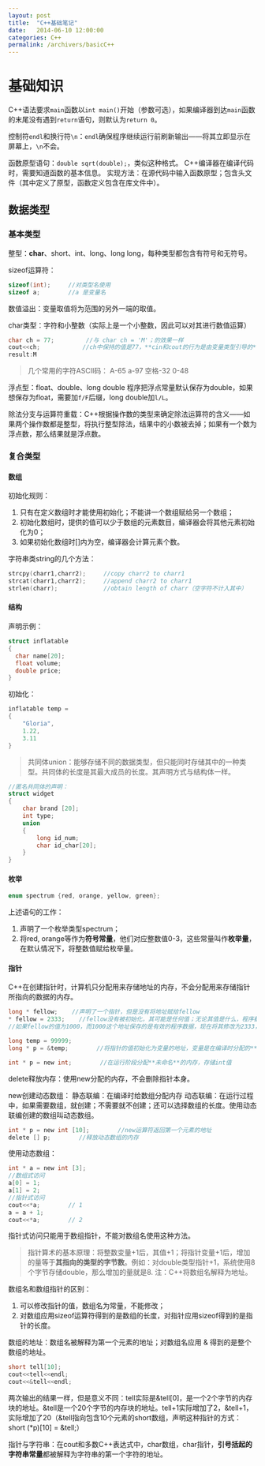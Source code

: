 ```yaml
---
layout: post
title:  "C++基础笔记"
date:   2014-06-10 12:00:00
categories: C++
permalink: /archivers/basicC++
---
```


# 基础知识

C++语法要求`main`函数以`int main()`开始（参数可选），如果编译器到达`main`函数的末尾没有遇到`return`语句，则默认为`return 0`。

控制符`endl`和换行符`\n`：`endl`确保程序继续运行前刷新输出——将其立即显示在屏幕上，`\n`不会。

函数原型语句：`double sqrt(double);`，类似这种格式。
C++编译器在编译代码时，需要知道函数的基本信息。
实现方法：在源代码中输入函数原型；包含头文件（其中定义了原型，函数定义包含在库文件中）。

## 数据类型

### 基本类型

整型：**char**、short、int、long、long long，每种类型都包含有符号和无符号。

sizeof运算符：

```c
sizeof(int);     //对类型名使用
sizeof a;        //a 是变量名
```

数值溢出：变量取值将为范围的另外一端的取值。

char类型：字符和小整数（实际上是一个小整数，因此可以对其进行数值运算）

```c
char ch = 77;         //与 char ch = 'M'；的效果一样
cout<<ch;            //ch中保持的值是77，**cin和cout的行为是由变量类型引导的**
result:M
```

>几个常用的字符ASCII码：
A-65    a-97    空格-32    0-48

浮点型：float、double、long double
程序把浮点常量默认保存为double，如果想保存为float，需要加`f/F`后缀，long double加`l/L`。

除法分支与运算符重载：C++根据操作数的类型来确定除法运算符的含义——如果两个操作数都是整型，将执行整型除法，结果中的小数被去掉；如果有一个数为浮点数，那么结果就是浮点数。

### 复合类型

#### 数组
初始化规则：
1. 只有在定义数组时才能使用初始化；不能讲一个数组赋给另一个数组；
2. 初始化数组时，提供的值可以少于数组的元素数目，编译器会将其他元素初始化为0；
3. 如果初始化数组时[]内为空，编译器会计算元素个数。

字符串类string的几个方法：

```c
strcpy(charr1,charr2);     //copy charr2 to charr1
strcat(charr1,charr2);     //append charr2 to charr1
strlen(charr);             //obtain length of charr（空字符不计入其中）
```

#### 结构
声明示例：

```c
struct inflatable
{
  char name[20];
  float volume;
  double price;        
}
```

初始化：

```c
inflatable temp =
{
    "Gloria",
    1.22,
    3.11
}
```

>共同体union：能够存储不同的数据类型，但只能同时存储其中的一种类型。共同体的长度是其最大成员的长度。其声明方式与结构体一样。

```c
//匿名共同体的声明：
struct widget
{
    char brand [20];
    int type;
    union
    {
        long id_num;
        char id_char[20];
    }
}
```

#### 枚举

```c
enum spectrum {red, orange, yellow, green};
```

上述语句的工作：
1. 声明了一个枚举类型spectrum；
2. 将red, orange等作为**符号常量**，他们对应整数值0-3，这些常量叫作**枚举量**，在默认情况下，将整数值赋给枚举量。

#### 指针

C++在创建指针时，计算机只分配用来存储地址的内存，不会分配用来存储指针所指向的数据的内存。

```c
long * fellow;    //声明了一个指针，但是没有将地址赋给fellow
* fellow = 2333;    //fellow没有被初始化，其可能是任何值；无论其值是什么，程序都将其解释为存储2333的地址。
//如果fellow的值为1000，而1000这个地址保存的是有效的程序数据，现在将其修改为2333，就导致了错误。

long temp = 99999;
long * p = &temp;        //将指针的值初始化为变量的地址，变量是在编译时分配的**有名称的内存**

int * p = new int;        //在运行阶段分配**未命名**的内存，存储int值
```

delete释放内存：使用new分配的内存，不会删除指针本身。

new创建动态数组：
静态联编：在编译时给数组分配内存
动态联编：在运行过程中，如果需要数组，就创建；不需要就不创建；还可以选择数组的长度。使用动态联编创建的数组叫动态数组。

```c
int * p = new int [10];        //new运算符返回第一个元素的地址
delete [] p;        //释放动态数组的内存
```

使用动态数组：

```c
int * a = new int [3];
//数组式访问
a[0] = 1;
a[1] = 2;
//指针式访问
cout<<*a;        // 1
a = a + 1;
cout<<*a;        // 2
```


指针式访问只能用于数组指针，不能对数组名使用这种方法。
>指针算术的基本原理：将整数变量+1后，其值+1；将指针变量+1后，增加的量等于**其指向的类型的字节数**。例如：对double类型指针+1，系统使用8个字节存储double，那么增加的量就是8.
注：C++将数组名解释为地址。

数组名和数组指针的区别：
1. 可以修改指针的值，数组名为常量，不能修改；
2. 对数组应用sizeof运算符得到的是数组的长度，对指针应用sizeof得到的是指针的长度。

数组的地址：数组名被解释为第一个元素的地址；对数组名应用 & 得到的是整个数组的地址。

```c
short tell[10];
cout<<tell<<endl;
cout<<&tell<<endl;
```

两次输出的结果一样，但是意义不同：tell实际是&tell[0]，是一个2个字节的内存块的地址。&tell是一个20个字节的内存块的地址。tell+1实际增加了2，&tell+1，实际增加了20（&tell指向包含10个元素的short数组，声明这种指针的方式：short (*p)[10] = &tell;）

指针与字符串：在cout和多数C++表达式中，char数组，char指针，**引号括起的字符串常量**都被解释为字符串的第一个字符的地址。
